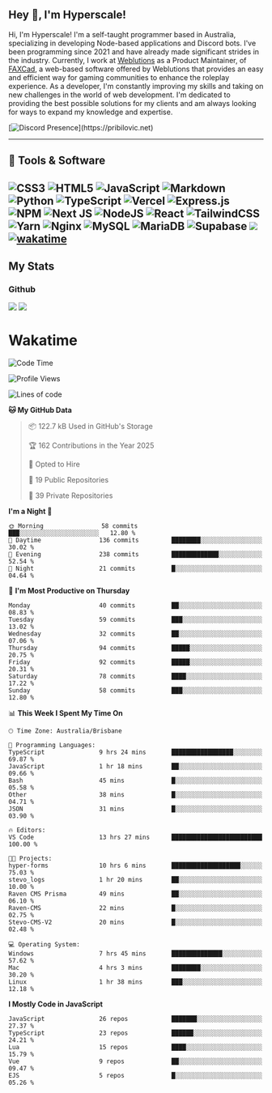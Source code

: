 ## Hey 👋, I'm Hyperscale!

Hi, I'm Hyperscale! I'm a self-taught programmer based in Australia, specializing in developing Node-based applications and Discord bots. I've been programming since 2021 and have already made significant strides in the industry. Currently, I work at [Weblutions](https://weblutions.com) as a Product Maintainer, of [FAXCad](https://weblutions.com/store/faxcad), a web-based software offered by Weblutions that provides an easy and efficient way for gaming communities to enhance the roleplay experience. As a developer, I'm constantly improving my skills and taking on new challenges in the world of web development. I'm dedicated to providing the best possible solutions for my clients and am always looking for ways to expand my knowledge and expertise.

[![Discord Presence](https://lanyard.cnrad.dev/api/906061699562475581?=idleMessage=:Just%Chillin%With%My%Kangaroo!)](https://pribilovic.net)

<p align="center">
<a href="https://github.com/Hyperscale1">
</a>
</p>

---
## 🔧 Tools & Software

![CSS3](https://img.shields.io/badge/css3-%231572B6.svg?style=for-the-badge&logo=css3&logoColor=white) ![HTML5](https://img.shields.io/badge/html5-%23E34F26.svg?style=for-the-badge&logo=html5&logoColor=white) ![JavaScript](https://img.shields.io/badge/javascript-%23323330.svg?style=for-the-badge&logo=javascript&logoColor=%23F7DF1E)  ![Markdown](https://img.shields.io/badge/markdown-%23000000.svg?style=for-the-badge&logo=markdown&logoColor=white) ![Python](https://img.shields.io/badge/python-3670A0?style=for-the-badge&logo=python&logoColor=ffdd54) ![TypeScript](https://img.shields.io/badge/typescript-%23007ACC.svg?style=for-the-badge&logo=typescript&logoColor=white) ![Vercel](https://img.shields.io/badge/vercel-%23000000.svg?style=for-the-badge&logo=vercel&logoColor=white) ![Express.js](https://img.shields.io/badge/express.js-%23404d59.svg?style=for-the-badge&logo=express&logoColor=%2361DAFB) ![NPM](https://img.shields.io/badge/NPM-%23000000.svg?style=for-the-badge&logo=npm&logoColor=white) ![Next JS](https://img.shields.io/badge/Next-black?style=for-the-badge&logo=next.js&logoColor=white) ![NodeJS](https://img.shields.io/badge/node.js-6DA55F?style=for-the-badge&logo=node.js&logoColor=white) ![React](https://img.shields.io/badge/react-%2320232a.svg?style=for-the-badge&logo=react&logoColor=%2361DAFB) ![TailwindCSS](https://img.shields.io/badge/tailwindcss-%2338B2AC.svg?style=for-the-badge&logo=tailwind-css&logoColor=white) ![Yarn](https://img.shields.io/badge/yarn-%232C8EBB.svg?style=for-the-badge&logo=yarn&logoColor=white) ![Nginx](https://img.shields.io/badge/nginx-%23009639.svg?style=for-the-badge&logo=nginx&logoColor=white) ![MySQL](https://img.shields.io/badge/mysql-%2300f.svg?style=for-the-badge&logo=mysql&logoColor=white) ![MariaDB](https://img.shields.io/badge/mariadb-%23316192.svg?style=for-the-badge&logo=mariadb&logoColor=white) ![Supabase](https://img.shields.io/badge/Supabase-3ECF8E?style=for-the-badge&logo=supabase&logoColor=white) ![](https://img.shields.io/badge/Ubuntu-E95420?style=for-the-badge&logo=ubuntu&logoColor=white) [![wakatime](https://wakatime.com/badge/user/6e098b16-30e8-493e-bf77-598fafbb912d.svg?style=for-the-badge)](https://wakatime.com/@6e098b16-30e8-493e-bf77-598fafbb912d) 
---
## My Stats

### Github
![](https://github-readme-stats.vercel.app/api?username=Hyperscale1&theme=blue-green)
![](https://github-readme-stats.vercel.app/api/top-langs/?username=Hyperscale1&theme=blue-green)

# Wakatime
<!--START_SECTION:waka-->
![Code Time](http://img.shields.io/badge/Code%20Time-969%20hrs%204%20mins-blue)

![Profile Views](http://img.shields.io/badge/Profile%20Views-2-blue)

![Lines of code](https://img.shields.io/badge/From%20Hello%20World%20I%27ve%20Written-2.5%20million%20lines%20of%20code-blue)

**🐱 My GitHub Data** 

> 📦 122.7 kB Used in GitHub's Storage 
 > 
> 🏆 162 Contributions in the Year 2025
 > 
> 💼 Opted to Hire
 > 
> 📜 19 Public Repositories 
 > 
> 🔑 39 Private Repositories 
 > 
**I'm a Night 🦉** 

```text
🌞 Morning                58 commits          ███░░░░░░░░░░░░░░░░░░░░░░   12.80 % 
🌆 Daytime                136 commits         ████████░░░░░░░░░░░░░░░░░   30.02 % 
🌃 Evening                238 commits         █████████████░░░░░░░░░░░░   52.54 % 
🌙 Night                  21 commits          █░░░░░░░░░░░░░░░░░░░░░░░░   04.64 % 
```
📅 **I'm Most Productive on Thursday** 

```text
Monday                   40 commits          ██░░░░░░░░░░░░░░░░░░░░░░░   08.83 % 
Tuesday                  59 commits          ███░░░░░░░░░░░░░░░░░░░░░░   13.02 % 
Wednesday                32 commits          ██░░░░░░░░░░░░░░░░░░░░░░░   07.06 % 
Thursday                 94 commits          █████░░░░░░░░░░░░░░░░░░░░   20.75 % 
Friday                   92 commits          █████░░░░░░░░░░░░░░░░░░░░   20.31 % 
Saturday                 78 commits          ████░░░░░░░░░░░░░░░░░░░░░   17.22 % 
Sunday                   58 commits          ███░░░░░░░░░░░░░░░░░░░░░░   12.80 % 
```


📊 **This Week I Spent My Time On** 

```text
🕑︎ Time Zone: Australia/Brisbane

💬 Programming Languages: 
TypeScript               9 hrs 24 mins       █████████████████░░░░░░░░   69.87 % 
JavaScript               1 hr 18 mins        ██░░░░░░░░░░░░░░░░░░░░░░░   09.66 % 
Bash                     45 mins             █░░░░░░░░░░░░░░░░░░░░░░░░   05.58 % 
Other                    38 mins             █░░░░░░░░░░░░░░░░░░░░░░░░   04.71 % 
JSON                     31 mins             █░░░░░░░░░░░░░░░░░░░░░░░░   03.90 % 

🔥 Editors: 
VS Code                  13 hrs 27 mins      █████████████████████████   100.00 % 

🐱‍💻 Projects: 
hyper-forms              10 hrs 6 mins       ███████████████████░░░░░░   75.03 % 
stevo_logs               1 hr 20 mins        ██░░░░░░░░░░░░░░░░░░░░░░░   10.00 % 
Raven CMS Prisma         49 mins             ██░░░░░░░░░░░░░░░░░░░░░░░   06.10 % 
Raven-CMS                22 mins             █░░░░░░░░░░░░░░░░░░░░░░░░   02.75 % 
Stevo-CMS-V2             20 mins             █░░░░░░░░░░░░░░░░░░░░░░░░   02.48 % 

💻 Operating System: 
Windows                  7 hrs 45 mins       ██████████████░░░░░░░░░░░   57.62 % 
Mac                      4 hrs 3 mins        ████████░░░░░░░░░░░░░░░░░   30.20 % 
Linux                    1 hr 38 mins        ███░░░░░░░░░░░░░░░░░░░░░░   12.18 % 
```

**I Mostly Code in JavaScript** 

```text
JavaScript               26 repos            ███████░░░░░░░░░░░░░░░░░░   27.37 % 
TypeScript               23 repos            ██████░░░░░░░░░░░░░░░░░░░   24.21 % 
Lua                      15 repos            ████░░░░░░░░░░░░░░░░░░░░░   15.79 % 
Vue                      9 repos             ██░░░░░░░░░░░░░░░░░░░░░░░   09.47 % 
EJS                      5 repos             █░░░░░░░░░░░░░░░░░░░░░░░░   05.26 % 
```




<!--END_SECTION:waka-->
